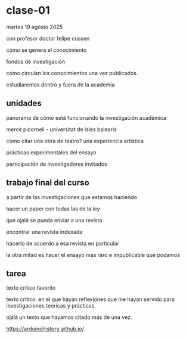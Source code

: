 # clase-01

martes 19 agosto 2025

con profesor doctor felipe cussen

cómo se genera el conocimiento

fondos de investigación

cómo circulan los conocimientos una vez publicados.

estudiaremos dentro y fuera de la academia

## unidades

panorama de cómo está funcionando la investigación académica

mercè picornell - universitat de isles balearis

cómo citar una obra de teatro? una experiencia artística

prácticas experimentales del ensayo

participación de investigadores invitados

## trabajo final del curso

a partir de las investigaciones que estamos haciendo

hacer un paper con todas las de la ley

que ojalá se pueda enviar a una revista

encontrar una revista indexada

hacerlo de acuerdo a esa revista en particular

la otra mitad es hacer el ensayo más raro e impublicable que podamos

## tarea

texto crítico favorito

texto crítico: en el que hayan reflexiones que me hayan servido para investigaciones teóricas y prácticas.

ojalá un texto que hayamos citado más de una vez.

<https://arduinohistory.github.io/>
